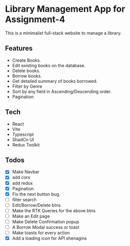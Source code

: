 # Library Management App for Assignment-4

This is a minimalist full-stack website to manage a library.

## Features

- Create Books.
- Edit existing books on the database.
- Delete books.
- Borrow books.
- Get detailed summary of books borrowed.
- Filter by Genre
- Sort by any field in Ascending/Descending order.
- Pagination

## Tech

- React
- Vite
- Typescript
- ShadCn UI
- Redux Toolkit

## Todos

- [x] Make Navbar
- [x] add cors
- [x] add redux
- [x] Pagination
- [x] Fix the next button bug.
- [ ] filter search
- [ ] Edit/Borrow/Delete btns
- [ ] Make the RTK Queries for the above btns
- [ ] Make an Edit page
- [ ] Make Delete Confirmation popup
- [ ] A Borrow Modal success or toast
- [ ] Make toasts for every action
- [x] Add a loading icon for API shenagins
